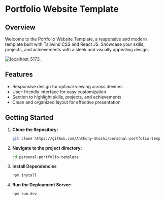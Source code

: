 # Portfolio Website Template

## Overview

Welcome to the Portfolio Website Template, a responsive and modern template built with Tailwind CSS and React JS. Showcase your skills, projects, and achievements with a sleek and visually appealing design.

![localhost_5173_](https://github.com/user-attachments/assets/c6d06c92-89e0-4250-bcd5-48afdfcec1c5)


## Features

- Responsive design for optimal viewing across devices
- User-friendly interface for easy customization
- Section to highlight skills, projects, and achievements
- Clean and organized layout for effective presentation

## Getting Started

1. **Clone the Repository:**
   ```bash
   git clone https://github.com/Anthony-Shoshi/personal-portfolio-template

2. **Navigate to the project directory:**
   ```bash
   cd personal-portfolio-template

3. **Install Dependencies**
   ```bash
   npm install

3. **Run the Deployment Server:**
   ```bash
   npm run dev
